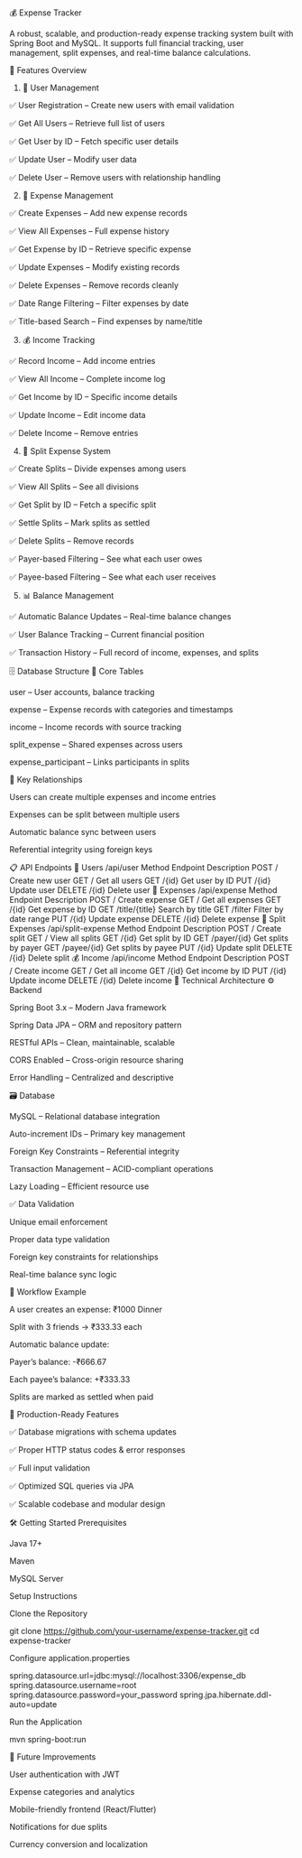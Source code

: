 💰 Expense Tracker

A robust, scalable, and production-ready expense tracking system built with Spring Boot and MySQL. It supports full financial tracking, user management, split expenses, and real-time balance calculations.

🚀 Features Overview
1. 👤 User Management

✅ User Registration – Create new users with email validation

✅ Get All Users – Retrieve full list of users

✅ Get User by ID – Fetch specific user details

✅ Update User – Modify user data

✅ Delete User – Remove users with relationship handling

2. 💸 Expense Management

✅ Create Expenses – Add new expense records

✅ View All Expenses – Full expense history

✅ Get Expense by ID – Retrieve specific expense

✅ Update Expenses – Modify existing records

✅ Delete Expenses – Remove records cleanly

✅ Date Range Filtering – Filter expenses by date

✅ Title-based Search – Find expenses by name/title

3. 💰 Income Tracking

✅ Record Income – Add income entries

✅ View All Income – Complete income log

✅ Get Income by ID – Specific income details

✅ Update Income – Edit income data

✅ Delete Income – Remove entries

4. 👥 Split Expense System

✅ Create Splits – Divide expenses among users

✅ View All Splits – See all divisions

✅ Get Split by ID – Fetch a specific split

✅ Settle Splits – Mark splits as settled

✅ Delete Splits – Remove records

✅ Payer-based Filtering – See what each user owes

✅ Payee-based Filtering – See what each user receives

5. 📊 Balance Management

✅ Automatic Balance Updates – Real-time balance changes

✅ User Balance Tracking – Current financial position

✅ Transaction History – Full record of income, expenses, and splits

🗄️ Database Structure
🔑 Core Tables

user – User accounts, balance tracking

expense – Expense records with categories and timestamps

income – Income records with source tracking

split_expense – Shared expenses across users

expense_participant – Links participants in splits

🔗 Key Relationships

Users can create multiple expenses and income entries

Expenses can be split between multiple users

Automatic balance sync between users

Referential integrity using foreign keys

📋 API Endpoints
👤 Users /api/user
Method	Endpoint	Description
POST	/	Create new user
GET	/	Get all users
GET	/{id}	Get user by ID
PUT	/{id}	Update user
DELETE	/{id}	Delete user
💸 Expenses /api/expense
Method	Endpoint	Description
POST	/	Create expense
GET	/	Get all expenses
GET	/{id}	Get expense by ID
GET	/title/{title}	Search by title
GET	/filter	Filter by date range
PUT	/{id}	Update expense
DELETE	/{id}	Delete expense
👥 Split Expenses /api/split-expense
Method	Endpoint	Description
POST	/	Create split
GET	/	View all splits
GET	/{id}	Get split by ID
GET	/payer/{id}	Get splits by payer
GET	/payee/{id}	Get splits by payee
PUT	/{id}	Update split
DELETE	/{id}	Delete split
💰 Income /api/income
Method	Endpoint	Description
POST	/	Create income
GET	/	Get all income
GET	/{id}	Get income by ID
PUT	/{id}	Update income
DELETE	/{id}	Delete income
🧠 Technical Architecture
⚙️ Backend

Spring Boot 3.x – Modern Java framework

Spring Data JPA – ORM and repository pattern

RESTful APIs – Clean, maintainable, scalable

CORS Enabled – Cross-origin resource sharing

Error Handling – Centralized and descriptive

🗃️ Database

MySQL – Relational database integration

Auto-increment IDs – Primary key management

Foreign Key Constraints – Referential integrity

Transaction Management – ACID-compliant operations

Lazy Loading – Efficient resource use

✅ Data Validation

Unique email enforcement

Proper data type validation

Foreign key constraints for relationships

Real-time balance sync logic

🔄 Workflow Example

A user creates an expense: ₹1000 Dinner

Split with 3 friends → ₹333.33 each

Automatic balance update:

Payer’s balance: -₹666.67

Each payee’s balance: +₹333.33

Splits are marked as settled when paid

🚦 Production-Ready Features

✅ Database migrations with schema updates

✅ Proper HTTP status codes & error responses

✅ Full input validation

✅ Optimized SQL queries via JPA

✅ Scalable codebase and modular design

🛠️ Getting Started
Prerequisites

Java 17+

Maven

MySQL Server

Setup Instructions

Clone the Repository

git clone https://github.com/your-username/expense-tracker.git
cd expense-tracker


Configure application.properties

spring.datasource.url=jdbc:mysql://localhost:3306/expense_db
spring.datasource.username=root
spring.datasource.password=your_password
spring.jpa.hibernate.ddl-auto=update


Run the Application

mvn spring-boot:run

📌 Future Improvements

User authentication with JWT

Expense categories and analytics

Mobile-friendly frontend (React/Flutter)

Notifications for due splits

Currency conversion and localization
